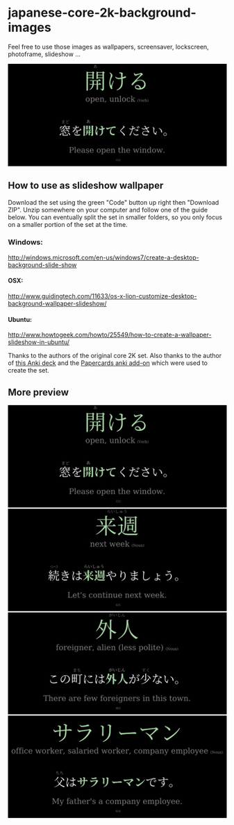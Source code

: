 # japanese-core-2k-background-images

Feel free to use those images as wallpapers, screensaver, lockscreen, photoframe, slideshow ...

![demo](https://raw.githubusercontent.com/alb404/japanese-core-2k-background-images/main/img/core2k-background-0122.png)

## How to use as slideshow wallpaper 
Download the set using the green "Code" button up right then "Download ZIP". Unzip somewhere on your computer and follow one of the guide below.
You can eventually split the set in smaller folders, so you only focus on a smaller portion of the set at the time. 

### Windows: 
http://windows.microsoft.com/en-us/windows7/create-a-desktop-background-slide-show
#### OSX:
http://www.guidingtech.com/11633/os-x-lion-customize-desktop-background-wallpaper-slideshow/
#### Ubuntu:
http://www.howtogeek.com/howto/25549/how-to-create-a-wallpaper-slideshow-in-ubuntu/

Thanks to the authors of the original core 2K set. Also thanks to the author of [this Anki deck](https://ankiweb.net/shared/info/2141233552) and the [Papercards anki add-on](https://ankiweb.net/shared/info/2042118948) which were used to create the set.

## More preview

![demo](https://raw.githubusercontent.com/alb404/japanese-core-2k-background-images/main/img/core2k-background-0122.png)
![demo](https://raw.githubusercontent.com/alb404/japanese-core-2k-background-images/main/img/core2k-background-0425.png)
![demo](https://raw.githubusercontent.com/alb404/japanese-core-2k-background-images/main/img/core2k-background-0462.png)
![demo](https://raw.githubusercontent.com/alb404/japanese-core-2k-background-images/main/img/core2k-background-0616.png)
